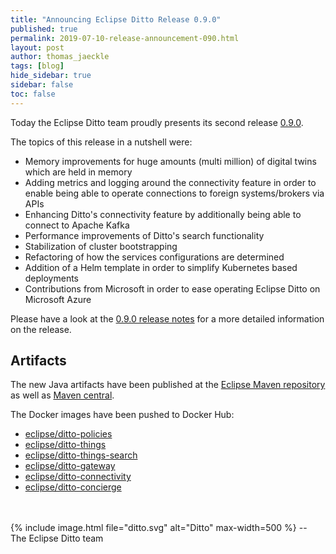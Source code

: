 ```yaml
---
title: "Announcing Eclipse Ditto Release 0.9.0"
published: true
permalink: 2019-07-10-release-announcement-090.html
layout: post
author: thomas_jaeckle
tags: [blog]
hide_sidebar: true
sidebar: false
toc: false
---
```


Today the Eclipse Ditto team proudly presents its second release 
[0.9.0](https://projects.eclipse.org/projects/iot.ditto/releases/0.9.0).

The topics of this release in a nutshell were:

* Memory improvements for huge amounts (multi million) of digital twins which are held in memory
* Adding metrics and logging around the connectivity feature in order to enable being able to operate connections to foreign systems/brokers via APIs
* Enhancing Ditto's connectivity feature by additionally being able to connect to Apache Kafka
* Performance improvements of Ditto's search functionality
* Stabilization of cluster bootstrapping
* Refactoring of how the services configurations are determined
* Addition of a Helm template in order to simplify Kubernetes based deployments
* Contributions from Microsoft in order to ease operating Eclipse Ditto on Microsoft Azure 

Please have a look at the [0.9.0 release notes](release_notes_090.html) for a more detailed information on the release.

## Artifacts

The new Java artifacts have been published at the [Eclipse Maven repository](https://repo.eclipse.org/content/repositories/ditto/)
as well as [Maven central](https://repo1.maven.org/maven2/org/eclipse/ditto/).

The Docker images have been pushed to Docker Hub:
* [eclipse/ditto-policies](https://hub.docker.com/r/eclipse/ditto-policies/)
* [eclipse/ditto-things](https://hub.docker.com/r/eclipse/ditto-things/)
* [eclipse/ditto-things-search](https://hub.docker.com/r/eclipse/ditto-things-search/)
* [eclipse/ditto-gateway](https://hub.docker.com/r/eclipse/ditto-gateway/)
* [eclipse/ditto-connectivity](https://hub.docker.com/r/eclipse/ditto-connectivity/)
* [eclipse/ditto-concierge](https://hub.docker.com/r/eclipse/ditto-concierge/)

<br/>
<br/>
{% include image.html file="ditto.svg" alt="Ditto" max-width=500 %}
--<br/>
The Eclipse Ditto team
